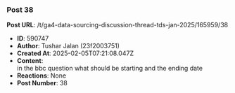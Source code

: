 ### Post 38
**Post URL**: /t/ga4-data-sourcing-discussion-thread-tds-jan-2025/165959/38
- **ID**: 590747
- **Author**: Tushar Jalan  (23f2003751)
- **Created At**: 2025-02-05T07:21:08.047Z
- **Content**:  
  in the bbc question what should be starting and the ending date
- **Reactions**: None
- **Post Number**: 38

